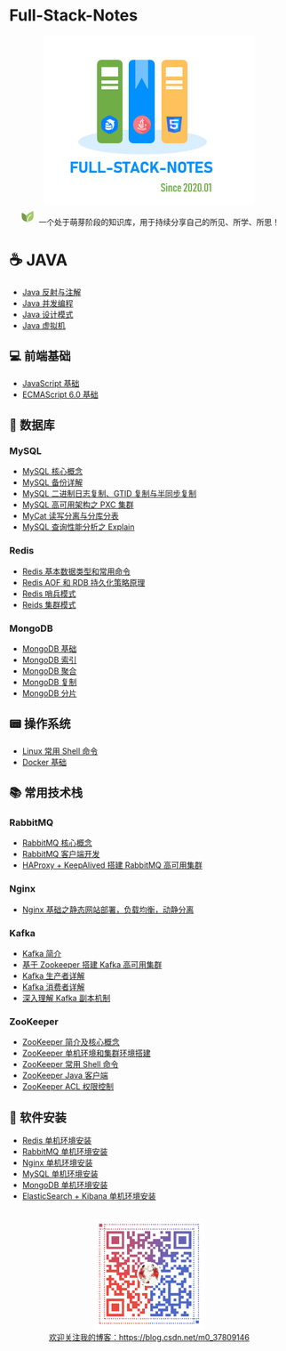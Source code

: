 # Full-Stack-Notes

<div align="center"> <img width="380px" src="pictures/full-stack-notes-logo.png"/> </div>

<div align="center">
	<svg t="1577780270610" class="icon" viewBox="0 0 1024 1024" version="1.1" xmlns="http://www.w3.org/2000/svg" p-id="2072" width="32" height="32"><path d="M842.9 273.6c-2.6-20.6-4.9-37.8-5.4-49-9.7-15.8-27.5-13.4-33.9-1.6-0.6 1-4.1 6-24.6 17-15.7 8.4-36.1 17.6-59.8 28.4-47.4 21.4-106.5 48.1-157.7 82.5-62.2 41.7-100.2 85.9-116.1 135.2-0.9 2.7-1.7 5.5-2.5 8.3l-98.5 299.4c39.3 13.7 86 20.9 139 21.6 0.4 17.8-3.2 36.1-10.8 54.7-3.8 9.3 0.7 20 10 23.8 2.3 0.9 4.6 1.4 6.8 1.4 7.2 0 14-4.3 16.9-11.3 10.5-25.7 13.8-48.7 13.5-68.2 54.2-0.2 102.5-8.1 143.7-23.3 42.9-15.8 79.2-39.9 107.9-71.6 26.8-29.5 47.4-66.2 61.4-109.1 11.8-36 19.2-77.1 22-122.5 5.3-82-5.1-162.4-11.9-215.7zM725 443.3c-233.4 149.3-206.3 339-206.3 339 2.8 27.7-2.2 34-6.8 36.6-4.1 2.4-9 3-13.6 1.7-10.8-3.2-11.6-12.4-11.4-16.6 0.1-1.8 0.1-3.6 0-5.3-4.2-82.6 5.5-101.5 13.8-133.2 4.4-16.9 14.3-33.4 21.5-49.3C576 498.4 682.7 430.7 709.6 415.1c5.1-3 11.2-3.9 16.8-2.1 7.1 2.4 9.1 7.4 9.1 12.4 0.1 7.3-4.3 14-10.5 17.9z" fill="#a1cc66" p-id="2073"></path><path d="M427.4 595.9c0.6-58.2 8.3-71.9 16.4-101.6-4.3-0.5-30.6-39.3-84.8-86-39.3-34-96.2-72.4-160.9-83.3-13.1-2.2-25 8.2-25.7 22.7-0.4 8.5-0.9 17.6-1.4 27.3-5.7 104.1-14.2 261.3 73.4 361.9 16.1 18.5 36.1 33.3 59.4 44.9 45.2 22.6 102.5 33.2 167.6 35.9 16.5 0.7 12.2-0.2 6.4-17-6.4-18.5-20.8-43.9-26.7-67.8-11.8-47.7-24.2-91.1-23.7-137z" fill="#79994c" p-id="2074"></path><path d="M726.4 413c-5.6-1.9-11.7-0.9-16.8 2.1-26.9 15.6-133.6 83.3-187.4 201.1-7.3 15.9-17.1 32.4-21.5 49.3-8.3 31.8-18 50.6-13.8 133.2 0.1 1.8 0 3.6 0 5.3-0.2 4.1 0.6 13.4 11.4 16.6 4.5 1.3 9.5 0.7 13.6-1.7 4.6-2.7 9.6-9 6.8-36.6 0 0-27.1-189.7 206.4-338.9 6.2-4 10.5-10.6 10.5-18 0-5-2.1-10-9.2-12.4z" fill="#FFFFFF" p-id="2075"></path></svg>
	一个处于萌芽阶段的知识库，用于持续分享自己的所见、所学、所思！ 
</div>

# :coffee: JAVA

+ [Java 反射与注解](notes/Java_反射与注解.md)
+ [Java 并发编程](notes/Java_并发编程.md)
+ [Java 设计模式](notes/Java_设计模式.md)
+ [Java 虚拟机](notes/Java_虚拟机.md)



## 💻 前端基础

- [JavaScript 基础](notes/JavaScript_基础.md)
- [ECMAScript 6.0 基础](notes/ES6_基础.md)



## 💾 数据库

### MySQL

+ [MySQL 核心概念](notes/MySQL_基础.md)
+ [MySQL 备份详解](notes/MySQL_备份.md)
+ [MySQL 二进制日志复制、GTID 复制与半同步复制](notes/MySQL_复制.md)
+ [MySQL 高可用架构之 PXC 集群](notes/MySQL_PXC集群.md)
+ [MyCat 读写分离与分库分表](notes/MySQL_Mycat中间件.md)
+ [MySQL 查询性能分析之 Explain](notes/MySQL_EXPLAIN.md)

### Redis

+ [Redis 基本数据类型和常用命令](notes/Redis_数据类型和常用命令.md)
+ [Redis AOF 和 RDB 持久化策略原理](notes/Redis_持久化.md)
+ [Redis 哨兵模式](notes/Redis_哨兵模式.md)
+ [Reids 集群模式](notes/Redis_集群模式.md)

### MongoDB

+ [MongoDB 基础](notes/MongoDB_基础.md)
+ [MongoDB 索引](notes/MongoDB_索引.md)
+ [MongoDB 聚合](notes/MongoDB_聚合.md)
+ [MongoDB 复制](notes/MongoDB_复制.md)
+ [MongoDB 分片](notes/MongoDB_分片.md)



## 📟 操作系统

+ [Linux 常用 Shell 命令](notes/Linux_常用Shell命令.md)
+ [Docker 基础](notes/Docker_基础.md)



##  :books: 常用技术栈


### RabbitMQ

+ [RabbitMQ 核心概念](notes/RabbitMQ_基础.md)
+ [RabbitMQ 客户端开发](notes/RabbitMQ_客户端开发.md)
+ [HAProxy + KeepAlived 搭建 RabbitMQ 高可用集群](notes/RabbitMQ_高可用集群架构.md)

### Nginx

+ [Nginx 基础之静态网站部署，负载均衡，动静分离](notes/Nginx_基础.md)


### Kafka

+ [Kafka 简介](https://github.com/heibaiying/BigData-Notes/blob/master/notes/Kafka简介.md)
+ [基于 Zookeeper 搭建 Kafka 高可用集群](https://github.com/heibaiying/BigData-Notes/blob/master/notes/installation/基于Zookeeper搭建Kafka高可用集群.md)
+ [Kafka 生产者详解](https://github.com/heibaiying/BigData-Notes/blob/master/notes/Kafka生产者详解.md)
+ [Kafka 消费者详解](https://github.com/heibaiying/BigData-Notes/blob/master/notes/Kafka消费者详解.md)
+ [深入理解 Kafka 副本机制](https://github.com/heibaiying/BigData-Notes/blob/master/notes/Kafka深入理解分区副本机制.md)


### ZooKeeper 

+ [ZooKeeper 简介及核心概念](https://github.com/heibaiying/BigData-Notes/blob/master/notes/Zookeeper简介及核心概念.md)
+ [ZooKeeper 单机环境和集群环境搭建](https://github.com/heibaiying/BigData-Notes/blob/master/notes/installation/Zookeeper单机环境和集群环境搭建.md) 
+ [ZooKeeper 常用 Shell 命令](https://github.com/heibaiying/BigData-Notes/blob/master/notes/Zookeeper常用Shell命令.md)
+ [ZooKeeper Java 客户端](https://github.com/heibaiying/BigData-Notes/blob/master/notes/Zookeeper_Java客户端Curator.md)
+ [ZooKeeper  ACL 权限控制](https://github.com/heibaiying/BigData-Notes/blob/master/notes/Zookeeper_ACL权限控制.md)


##  :hammer: 软件安装

+ [Redis 单机环境安装](notes/installation/Redis单机环境搭建.md)
+ [RabbitMQ 单机环境安装](notes/installation/RabbitMQ单机环境搭建.md)
+ [Nginx 单机环境安装](notes/installation/Nginx编译方式安装.md)
+ [MySQL 单机环境安装](notes/installation/MySQL单机环境搭建.md)
+ [MongoDB 单机环境安装](notes/installation/MongoDB单机环境搭建.md)
+ [ElasticSearch + Kibana 单机环境安装](notes/installation/ElasticSearch+Kibana单机环境搭建.md)

<br>

<div align="center"> <img width="200px" src="pictures/blog-logo.png"/> </div>

<div align="center"> <a  href = "">欢迎关注我的博客：https://blog.csdn.net/m0_37809146</a> </div>
